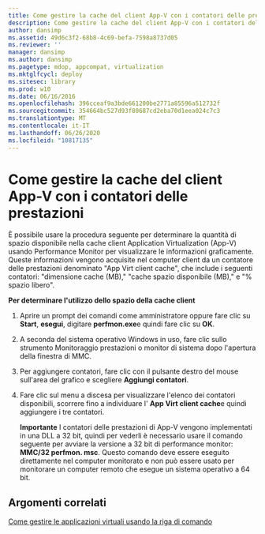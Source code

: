 ```yaml
---
title: Come gestire la cache del client App-V con i contatori delle prestazioni
description: Come gestire la cache del client App-V con i contatori delle prestazioni
author: dansimp
ms.assetid: 49d6c3f2-68b8-4c69-befa-7598a8737d05
ms.reviewer: ''
manager: dansimp
ms.author: dansimp
ms.pagetype: mdop, appcompat, virtualization
ms.mktglfcycl: deploy
ms.sitesec: library
ms.prod: w10
ms.date: 06/16/2016
ms.openlocfilehash: 396cceaf9a3bde661200be2771a85596a512732f
ms.sourcegitcommit: 354664bc527d93f80687cd2eba70d1eea024c7c3
ms.translationtype: MT
ms.contentlocale: it-IT
ms.lasthandoff: 06/26/2020
ms.locfileid: "10817135"
---
```

# Come gestire la cache del client App-V con i contatori delle prestazioni


È possibile usare la procedura seguente per determinare la quantità di spazio disponibile nella cache client Application Virtualization (App-V) usando Performance Monitor per visualizzare le informazioni graficamente. Queste informazioni vengono acquisite nel computer client da un contatore delle prestazioni denominato "App Virt client cache", che include i seguenti contatori: "dimensione cache (MB)," "cache spazio disponibile (MB)," e "% spazio libero".

**Per determinare l'utilizzo dello spazio della cache client**

1.  Aprire un prompt dei comandi come amministratore oppure fare clic su **Start**, **esegui**, digitare **perfmon.exe**e quindi fare clic su **OK**.

2.  A seconda del sistema operativo Windows in uso, fare clic sullo strumento Monitoraggio prestazioni o monitor di sistema dopo l'apertura della finestra di MMC.

3.  Per aggiungere contatori, fare clic con il pulsante destro del mouse sull'area del grafico e scegliere **Aggiungi contatori**.

4.  Fare clic sul menu a discesa per visualizzare l'elenco dei contatori disponibili, scorrere fino a individuare l' **App Virt client cache**e quindi aggiungere i tre contatori.

    **Importante**  I contatori delle prestazioni di App-V vengono implementati in una DLL a 32 bit, quindi per vederli è necessario usare il comando seguente per avviare la versione a 32 bit di performance monitor: **MMC/32 perfmon. msc**. Questo comando deve essere eseguito direttamente nel computer monitorato e non può essere usato per monitorare un computer remoto che esegue un sistema operativo a 64 bit.

     

## Argomenti correlati


[Come gestire le applicazioni virtuali usando la riga di comando](how-to-manage-virtual-applications-by-using-the-command-line.md)

 

 





